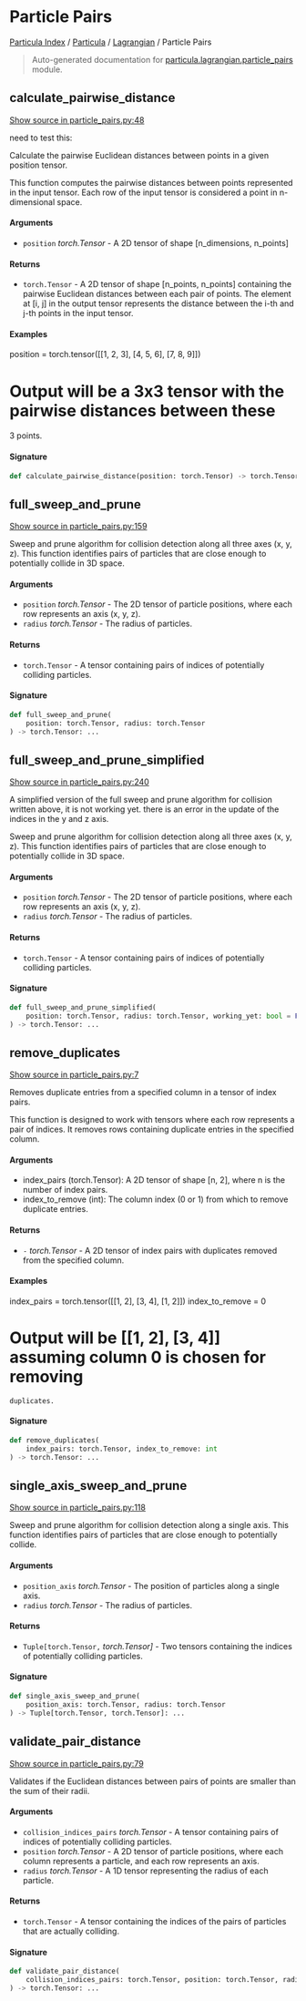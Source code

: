 # Particle Pairs

[Particula Index](../../README.md#particula-index) / [Particula](../index.md#particula) / [Lagrangian](./index.md#lagrangian) / Particle Pairs

> Auto-generated documentation for [particula.lagrangian.particle_pairs](https://github.com/uncscode/particula/blob/main/particula/lagrangian/particle_pairs.py) module.

## calculate_pairwise_distance

[Show source in particle_pairs.py:48](https://github.com/uncscode/particula/blob/main/particula/lagrangian/particle_pairs.py#L48)

need to test this:

Calculate the pairwise Euclidean distances between points in a given
position tensor.

This function computes the pairwise distances between points represented
in the input tensor. Each row of the input tensor is considered a point in
n-dimensional space.

#### Arguments

- `position` *torch.Tensor* - A 2D tensor of shape [n_dimensions, n_points]

#### Returns

- `torch.Tensor` - A 2D tensor of shape [n_points, n_points] containing the
pairwise Euclidean distances between each pair of points.
The element at [i, j] in the output tensor represents the distance
between the i-th and j-th points in the input tensor.

#### Examples

position = torch.tensor([[1, 2, 3], [4, 5, 6], [7, 8, 9]])
# Output will be a 3x3 tensor with the pairwise distances between these
3 points.

#### Signature

```python
def calculate_pairwise_distance(position: torch.Tensor) -> torch.Tensor: ...
```



## full_sweep_and_prune

[Show source in particle_pairs.py:159](https://github.com/uncscode/particula/blob/main/particula/lagrangian/particle_pairs.py#L159)

Sweep and prune algorithm for collision detection along all three axes
(x, y, z). This function identifies pairs of particles that are close
enough to potentially collide in 3D space.

#### Arguments

- `position` *torch.Tensor* - The 2D tensor of particle positions,
    where each row represents an axis (x, y, z).
- `radius` *torch.Tensor* - The radius of particles.

#### Returns

- `torch.Tensor` - A tensor containing pairs of indices of potentially
    colliding particles.

#### Signature

```python
def full_sweep_and_prune(
    position: torch.Tensor, radius: torch.Tensor
) -> torch.Tensor: ...
```



## full_sweep_and_prune_simplified

[Show source in particle_pairs.py:240](https://github.com/uncscode/particula/blob/main/particula/lagrangian/particle_pairs.py#L240)

A simplified version of the full sweep and prune algorithm for collision
written above, it is not working yet. there is an error in the update of
the indices in the y and z axis.

Sweep and prune algorithm for collision detection along all three axes
(x, y, z). This function identifies pairs of particles that are close
enough to potentially collide in 3D space.

#### Arguments

- `position` *torch.Tensor* - The 2D tensor of particle positions,
    where each row represents an axis (x, y, z).
- `radius` *torch.Tensor* - The radius of particles.

#### Returns

- `torch.Tensor` - A tensor containing pairs of indices of potentially
    colliding particles.

#### Signature

```python
def full_sweep_and_prune_simplified(
    position: torch.Tensor, radius: torch.Tensor, working_yet: bool = False
) -> torch.Tensor: ...
```



## remove_duplicates

[Show source in particle_pairs.py:7](https://github.com/uncscode/particula/blob/main/particula/lagrangian/particle_pairs.py#L7)

Removes duplicate entries from a specified column in a tensor of index
pairs.

This function is designed to work with tensors where each row represents a
pair of indices. It removes rows containing duplicate entries in the
specified column.

#### Arguments

- index_pairs (torch.Tensor): A 2D tensor of shape [n, 2], where n is the
    number of index pairs.
- index_to_remove (int): The column index (0 or 1) from which to remove
    duplicate entries.

#### Returns

- `-` *torch.Tensor* - A 2D tensor of index pairs with duplicates removed from
    the specified column.

#### Examples

index_pairs = torch.tensor([[1, 2], [3, 4], [1, 2]])
index_to_remove = 0
# Output will be [[1, 2], [3, 4]] assuming column 0 is chosen for removing
    duplicates.

#### Signature

```python
def remove_duplicates(
    index_pairs: torch.Tensor, index_to_remove: int
) -> torch.Tensor: ...
```



## single_axis_sweep_and_prune

[Show source in particle_pairs.py:118](https://github.com/uncscode/particula/blob/main/particula/lagrangian/particle_pairs.py#L118)

Sweep and prune algorithm for collision detection along a single axis.
This function identifies pairs of particles that are close enough to
potentially collide.

#### Arguments

- `position_axis` *torch.Tensor* - The position of particles along a single
    axis.
- `radius` *torch.Tensor* - The radius of particles.

#### Returns

- `Tuple[torch.Tensor,` *torch.Tensor]* - Two tensors containing the indices
of potentially colliding particles.

#### Signature

```python
def single_axis_sweep_and_prune(
    position_axis: torch.Tensor, radius: torch.Tensor
) -> Tuple[torch.Tensor, torch.Tensor]: ...
```



## validate_pair_distance

[Show source in particle_pairs.py:79](https://github.com/uncscode/particula/blob/main/particula/lagrangian/particle_pairs.py#L79)

Validates if the Euclidean distances between pairs of points are smaller
than the sum of their radii.

#### Arguments

- `collision_indices_pairs` *torch.Tensor* - A tensor containing pairs of
    indices of potentially colliding particles.
- `position` *torch.Tensor* - A 2D tensor of particle positions, where each
    column represents a particle, and each row represents an axis.
- `radius` *torch.Tensor* - A 1D tensor representing the radius of each
    particle.

#### Returns

- `torch.Tensor` - A tensor containing the indices of the pairs of
    particles that are actually colliding.

#### Signature

```python
def validate_pair_distance(
    collision_indices_pairs: torch.Tensor, position: torch.Tensor, radius: torch.Tensor
) -> torch.Tensor: ...
```

